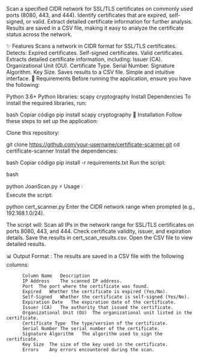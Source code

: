 Scan a specified CIDR network for SSL/TLS certificates on commonly used ports (8080, 443, and 444).
Identify certificates that are expired, self-signed, or valid.
Extract detailed certificate information for further analysis.
Results are saved in a CSV file, making it easy to analyze the certificate status across the network.

✨ Features
Scans a network in CIDR format for SSL/TLS certificates.
Detects:
  Expired certificates.
  Self-signed certificates.
  Valid certificates.
  Extracts detailed certificate information, including:
  Issuer (CA).
  Organizational Unit (OU).
  Certificate Type.
  Serial Number.
  Signature Algorithm.
  Key Size.
  Saves results to a CSV file.
  Simple and intuitive interface.
🔧 Requirements
  Before running the application, ensure you have the following:

  Python 3.6+
Python libraries:
  scapy
  cryptography
  Install Dependencies
  To install the required libraries, run:

bash
Copiar código
pip install scapy cryptography
🚀 Installation
Follow these steps to set up the application:

Clone this repository:

  git clone https://github.com/your-username/certificate-scanner.git
  cd certificate-scanner
  Install the dependencies:

  bash
  Copiar código
  pip install -r requirements.txt
  Run the script:

bash

  python JoanScan.py
  ⚡ Usage :   
  Execute the script:

python cert_scanner.py
      Enter the CIDR network range when prompted (e.g., 192.168.1.0/24).

The script will:  Scan all IPs in the network range for SSL/TLS certificates on ports 8080, 443, and 444.
    Check certificate validity, issuer, and expiration details.
    Save the results in cert_scan_results.csv.
    Open the CSV file to view detailed results.

📊 Output Format :
        The results are saved in a CSV file with the following columns:

          Column Name	Description
          IP Address	The scanned IP address.
          Port	The port where the certificate was found.
          Expired	Whether the certificate is expired (Yes/No).
          Self-Signed	Whether the certificate is self-signed (Yes/No).
          Expiration Date	The expiration date of the certificate.
          Issuer (CA)	The authority that issued the certificate.
          Organizational Unit (OU)	The organizational unit listed in the certificate.
          Certificate Type	The type/version of the certificate.
          Serial Number	The serial number of the certificate.
          Signature Algorithm	The algorithm used to sign the certificate.
          Key Size	The size of the key used in the certificate.
          Errors	Any errors encountered during the scan.
